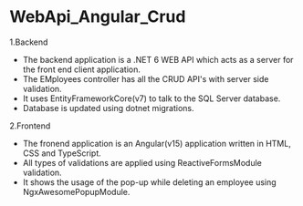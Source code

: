 # WebApi_Angular_Crud

1.Backend
* The backend application is a .NET 6 WEB API which acts as a server for the front end client application.
* The EMployees controller has all the CRUD API's with server side validation.
* It uses EntityFrameworkCore(v7) to talk to the SQL Server database.
* Database is updated using dotnet migrations.

2.Frontend
* The fronend application is an Angular(v15) application written in HTML, CSS and TypeScript.
* All types of validations are applied using ReactiveFormsModule validation.
* It shows the usage of the pop-up while deleting an employee using NgxAwesomePopupModule.

